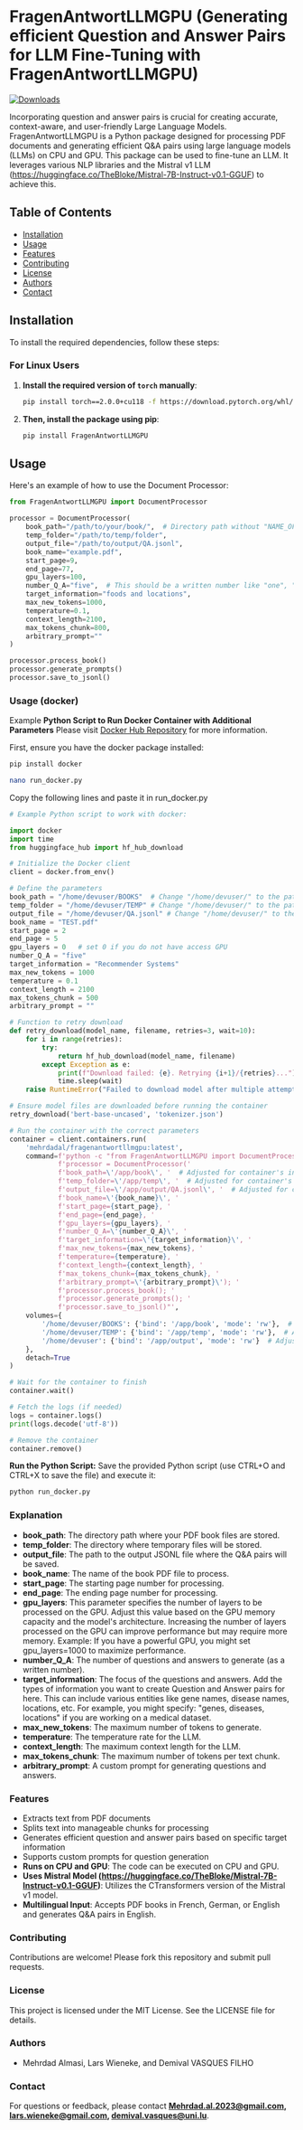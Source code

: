 
# FragenAntwortLLMGPU (Generating efficient Question and Answer Pairs for LLM Fine-Tuning with FragenAntwortLLMGPU)
[![Downloads](https://static.pepy.tech/badge/FragenAntwortLLMGPU)](https://pepy.tech/project/FragenAntwortLLMGPU)

Incorporating question and answer pairs is crucial for creating accurate, context-aware, and user-friendly Large Language Models. 
FragenAntwortLLMGPU is a Python package designed for processing PDF documents and generating efficient Q&A pairs using large language models (LLMs) on CPU and GPU. 
This package can be used to fine-tune an LLM. 
It leverages various NLP libraries and the Mistral v1 LLM (https://huggingface.co/TheBloke/Mistral-7B-Instruct-v0.1-GGUF) to achieve this.

## Table of Contents

- [Installation](#installation)
- [Usage](#usage)
- [Features](#features)
- [Contributing](#contributing)
- [License](#license)
- [Authors](#authors)
- [Contact](#contact)

## Installation

To install the required dependencies, follow these steps:


### For Linux Users

1. **Install the required version of `torch` manually**:

    ```bash
    pip install torch==2.0.0+cu118 -f https://download.pytorch.org/whl/cu118/torch_stable.html
    ```

2. **Then, install the package using pip**:

    ```bash
    pip install FragenAntwortLLMGPU
    ```

## Usage
Here's an example of how to use the Document Processor:

```python
from FragenAntwortLLMGPU import DocumentProcessor

processor = DocumentProcessor(
    book_path="/path/to/your/book/",  # Directory path without "NAME_OF_BOOK.pdf" term
    temp_folder="/path/to/temp/folder",
    output_file="/path/to/output/QA.jsonl",
    book_name="example.pdf",
    start_page=9,
    end_page=77,
	gpu_layers=100, 
    number_Q_A="five",  # This should be a written number like "one", "two", etc.
    target_information="foods and locations", 
    max_new_tokens=1000,
    temperature=0.1,
    context_length=2100,
    max_tokens_chunk=800,
    arbitrary_prompt=""
)

processor.process_book()
processor.generate_prompts()
processor.save_to_jsonl()
```
 ### Usage (docker)

Example **Python Script to Run Docker Container with Additional Parameters**
Please visit [Docker Hub Repository](https://hub.docker.com/repository/docker/mehrdadal/fragenantwortllmgpu/general) for more information.

First, ensure you have the docker package installed:
```sh
pip install docker
```
```sh
nano run_docker.py
```
Copy the following lines and paste it in run_docker.py
```python
# Example Python script to work with docker:

import docker
import time
from huggingface_hub import hf_hub_download

# Initialize the Docker client
client = docker.from_env()

# Define the parameters
book_path = "/home/devuser/BOOKS"  # Change "/home/devuser/" to the path of the folder containing the PDF file
temp_folder = "/home/devuser/TEMP" # Change "/home/devuser/" to the path of the TEMP folder on your machine
output_file = "/home/devuser/QA.jsonl" # Change "/home/devuser/" to the path on your machine
book_name = "TEST.pdf"
start_page = 2
end_page = 5
gpu_layers = 0   # set 0 if you do not have access GPU
number_Q_A = "five"
target_information = "Recommender Systems"
max_new_tokens = 1000
temperature = 0.1
context_length = 2100
max_tokens_chunk = 500
arbitrary_prompt = ""

# Function to retry download
def retry_download(model_name, filename, retries=3, wait=10):
    for i in range(retries):
        try:
            return hf_hub_download(model_name, filename)
        except Exception as e:
            print(f"Download failed: {e}. Retrying {i+1}/{retries}...")
            time.sleep(wait)
    raise RuntimeError("Failed to download model after multiple attempts.")

# Ensure model files are downloaded before running the container
retry_download('bert-base-uncased', 'tokenizer.json')

# Run the container with the correct parameters
container = client.containers.run(
    'mehrdadal/fragenantwortllmgpu:latest',
    command=f'python -c "from FragenAntwortLLMGPU import DocumentProcessor; '
            f'processor = DocumentProcessor('
            f'book_path=\'/app/book\', '  # Adjusted for container's internal path (if needed)
            f'temp_folder=\'/app/temp\', '  # Adjusted for container's internal path (if needed)
            f'output_file=\'/app/output/QA.jsonl\', '  # Adjusted for container's internal path (if needed)
            f'book_name=\'{book_name}\', '
            f'start_page={start_page}, '
            f'end_page={end_page}, '
            f'gpu_layers={gpu_layers}, '
            f'number_Q_A=\'{number_Q_A}\', '
            f'target_information=\'{target_information}\', '
            f'max_new_tokens={max_new_tokens}, '
            f'temperature={temperature}, '
            f'context_length={context_length}, '
            f'max_tokens_chunk={max_tokens_chunk}, '
            f'arbitrary_prompt=\'{arbitrary_prompt}\'); '
            f'processor.process_book(); '
            f'processor.generate_prompts(); '
            f'processor.save_to_jsonl()"',
    volumes={
        '/home/devuser/BOOKS': {'bind': '/app/book', 'mode': 'rw'},  # Adjusted "/home/devuser/" for host path
        '/home/devuser/TEMP': {'bind': '/app/temp', 'mode': 'rw'},  # Adjusted "/home/devuser/" for host path
        '/home/devuser': {'bind': '/app/output', 'mode': 'rw'}  # Adjusted "/home/devuser/" for host path
    },
    detach=True
)

# Wait for the container to finish
container.wait()

# Fetch the logs (if needed)
logs = container.logs()
print(logs.decode('utf-8'))

# Remove the container
container.remove()

```


**Run the Python Script:**
Save the provided Python script (use CTRL+O and CTRL+X to save the file) and execute it:
```sh
python run_docker.py
```

### Explanation

- **book_path**: The directory path where your PDF book files are stored.
- **temp_folder**: The directory where temporary files will be stored.
- **output_file**: The path to the output JSONL file where the Q&A pairs will be saved.
- **book_name**: The name of the book PDF file to process.
- **start_page**: The starting page number for processing.
- **end_page**: The ending page number for processing.
- **gpu_layers**:  This parameter specifies the number of layers to be processed on the GPU. Adjust this value based on the GPU memory capacity and the model's architecture. Increasing the number of layers processed on the GPU can improve performance but may require more memory. Example: If you have a powerful GPU, you might set gpu_layers=1000 to maximize performance.
- **number_Q_A**:  The number of questions and answers to generate (as a written number).
- **target_information**: The focus of the questions and answers. Add the types of information you want to create Question and Answer pairs for here. This can include various entities like gene names, disease names, locations, etc. For example, you might specify: "genes, diseases, locations" if you are working on a medical dataset.
- **max_new_tokens**: The maximum number of tokens to generate.
- **temperature**: The temperature rate for the LLM.
- **context_length**: The maximum context length for the LLM.
- **max_tokens_chunk**: The maximum number of tokens per text chunk.
- **arbitrary_prompt**: A custom prompt for generating questions and answers.

### Features

- Extracts text from PDF documents
- Splits text into manageable chunks for processing
- Generates efficient question and answer pairs based on specific target information
- Supports custom prompts for question generation
- **Runs on CPU and GPU**: The code can be executed on CPU and GPU.
- **Uses Mistral Model (https://huggingface.co/TheBloke/Mistral-7B-Instruct-v0.1-GGUF)**: Utilizes the CTransformers version of the Mistral v1 model.
- **Multilingual Input**: Accepts PDF books in French, German, or English and generates Q&A pairs in English.

### Contributing

Contributions are welcome! Please fork this repository and submit pull requests.

### License

This project is licensed under the MIT License. See the LICENSE file for details.

### Authors

- Mehrdad Almasi, Lars Wieneke, and Demival VASQUES FILHO

### Contact

For questions or feedback, please contact **Mehrdad.al.2023@gmail.com, lars.wieneke@gmail.com, demival.vasques@uni.lu**.

